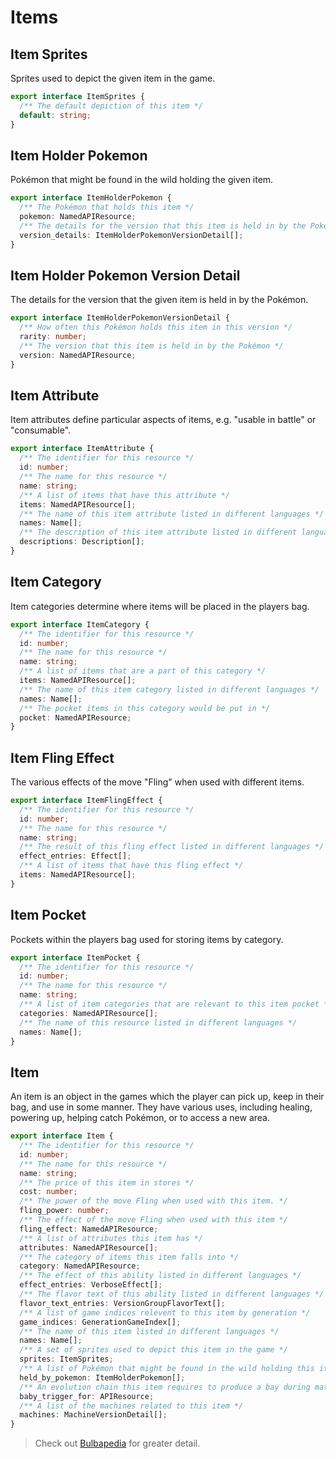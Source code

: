 # Items

## Item Sprites

Sprites used to depict the given item in the game.

```ts
export interface ItemSprites {
  /** The default depiction of this item */
  default: string;
}
```

## Item Holder Pokemon

Pokémon that might be found in the wild holding the given item.

```ts
export interface ItemHolderPokemon {
  /** The Pokémon that holds this item */
  pokemon: NamedAPIResource;
  /** The details for the version that this item is held in by the Pokémon */
  version_details: ItemHolderPokemonVersionDetail[];
}
```

## Item Holder Pokemon Version Detail

The details for the version that the given item is held in by the Pokémon.

```ts
export interface ItemHolderPokemonVersionDetail {
  /** How often this Pokémon holds this item in this version */
  rarity: number;
  /** The version that this item is held in by the Pokémon */
  version: NamedAPIResource;
}
```

## Item Attribute

Item attributes define particular aspects of items, e.g. "usable in battle" or "consumable".

```ts
export interface ItemAttribute {
  /** The identifier for this resource */
  id: number;
  /** The name for this resource */
  name: string;
  /** A list of items that have this attribute */
  items: NamedAPIResource[];
  /** The name of this item attribute listed in different languages */
  names: Name[];
  /** The description of this item attribute listed in different languages */
  descriptions: Description[];
}
```

## Item Category

Item categories determine where items will be placed in the players bag.

```ts
export interface ItemCategory {
  /** The identifier for this resource */
  id: number;
  /** The name for this resource */
  name: string;
  /** A list of items that are a part of this category */
  items: NamedAPIResource[];
  /** The name of this item category listed in different languages */
  names: Name[];
  /** The pocket items in this category would be put in */
  pocket: NamedAPIResource;
}
```

## Item Fling Effect

The various effects of the move "Fling" when used with different items.

```ts
export interface ItemFlingEffect {
  /** The identifier for this resource */
  id: number;
  /** The name for this resource */
  name: string;
  /** The result of this fling effect listed in different languages */
  effect_entries: Effect[];
  /** A list of items that have this fling effect */
  items: NamedAPIResource[];
}
```

## Item Pocket

Pockets within the players bag used for storing items by category.

```ts
export interface ItemPocket {
  /** The identifier for this resource */
  id: number;
  /** The name for this resource */
  name: string;
  /** A list of item categories that are relevant to this item pocket */
  categories: NamedAPIResource[];
  /** The name of this resource listed in different languages */
  names: Name[];
}
```

## Item

An item is an object in the games which the player can pick up, keep in their bag, and use in some manner.
They have various uses, including healing, powering up, helping catch Pokémon, or to access a new area.

```ts
export interface Item {
  /** The identifier for this resource */
  id: number;
  /** The name for this resource */
  name: string;
  /** The price of this item in stores */
  cost: number;
  /** The power of the move Fling when used with this item. */
  fling_power: number;
  /** The effect of the move Fling when used with this item */
  fling_effect: NamedAPIResource;
  /** A list of attributes this item has */
  attributes: NamedAPIResource[];
  /** The category of items this item falls into */
  category: NamedAPIResource;
  /** The effect of this ability listed in different languages */
  effect_entries: VerboseEffect[];
  /** The flavor text of this ability listed in different languages */
  flavor_text_entries: VersionGroupFlavorText[];
  /** A list of game indices relevent to this item by generation */
  game_indices: GenerationGameIndex[];
  /** The name of this item listed in different languages */
  names: Name[];
  /** A set of sprites used to depict this item in the game */
  sprites: ItemSprites;
  /** A list of Pokémon that might be found in the wild holding this item */
  held_by_pokemon: ItemHolderPokemon[];
  /** An evolution chain this item requires to produce a bay during mating */
  baby_trigger_for: APIResource;
  /** A list of the machines related to this item */
  machines: MachineVersionDetail[];
}
```

> Check out [Bulbapedia](https://bulbapedia.bulbagarden.net/wiki/Item) for greater detail.
